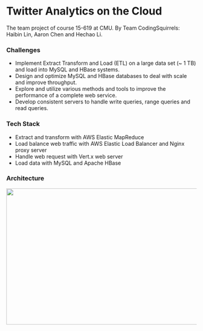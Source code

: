 # Twitter Analytics on the Cloud #

The team project of course 15-619 at CMU. By Team CodingSquirrels: Haibin Lin, Aaron Chen and Hechao Li.

### Challenges ###

* Implement Extract Transform and Load (ETL) on a large data set (~ 1 TB) and load into MySQL and HBase systems.
* Design and optimize MySQL and HBase databases to deal with scale and improve throughput.
* Explore and utilize various methods and tools to improve the performance of a complete web service.
* Develop consistent servers to handle write queries, range queries and read queries.

### Tech Stack ###

* Extract and transform with AWS Elastic MapReduce
* Load balance web traffic with AWS Elastic Load Balancer and Nginx proxy server
* Handle web request with Vert.x web server
* Load data with MySQL and Apache HBase  

### Architecture ###

<img src="submit/resources/archi.png" width="540px" height="360px" />